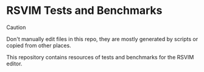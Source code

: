 # RSVIM Tests and Benchmarks

> [!CAUTION]
>
> Don't manually edit files in this repo, they are mostly generated by scripts or copied from other places.

This repository contains resources of tests and benchmarks for the RSVIM editor.
